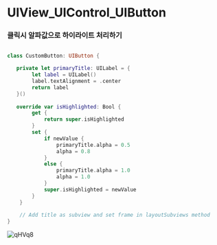 # UIView_UIControl_UIButton

### 클릭시 알파값으로 하이라이트 처리하기

```swift

class CustomButton: UIButton {

   private let primaryTitle: UILabel = {
        let label = UILabel()
        label.textAlignment = .center
        return label
   }()
       
   override var isHighlighted: Bool {
        get {
            return super.isHighlighted
        }
        set {
            if newValue {
                primaryTitle.alpha = 0.5
                alpha = 0.8
            }
            else {
                primaryTitle.alpha = 1.0
                alpha = 1.0
            }
            super.isHighlighted = newValue
        }
    }
    
    // Add title as subview and set frame in layoutSubviews method
}
```
![qHVq8](https://user-images.githubusercontent.com/76529148/214476113-cc85839c-832a-493f-94da-f5f648bc78c9.gif)


